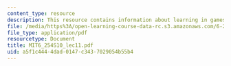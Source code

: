 ```yaml
---
content_type: resource
description: This resource contains information about learning in games.
file: /media/https%3A/open-learning-course-data-rc.s3.amazonaws.com/6-254-game-theory-with-engineering-applications-spring-2010/a5f1c4444dad0147c3437029054b55b4_MIT6_254S10_lec11.pdf
file_type: application/pdf
resourcetype: Document
title: MIT6_254S10_lec11.pdf
uid: a5f1c444-4dad-0147-c343-7029054b55b4
---
```

